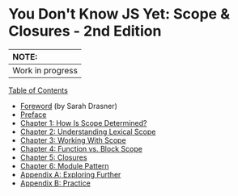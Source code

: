 # You Don't Know JS Yet: Scope & Closures - 2nd Edition

| NOTE: |
| :--- |
| Work in progress |

[Table of Contents](toc.md)

* [Foreword](foreword.md) (by Sarah Drasner)
* [Preface](../preface.md)
* [Chapter 1: How Is Scope Determined?](ch1.md)
* [Chapter 2: Understanding Lexical Scope](ch2.md)
* [Chapter 3: Working With Scope](ch3.md)
* [Chapter 4: Function vs. Block Scope](ch4.md)
* [Chapter 5: Closures](ch5.md)
* [Chapter 6: Module Pattern](ch6.md)
* [Appendix A: Exploring Further](apA.md)
* [Appendix B: Practice](apB.md)
